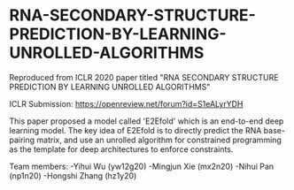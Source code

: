 # RNA-SECONDARY-STRUCTURE-PREDICTION-BY-LEARNING-UNROLLED-ALGORITHMS

Reproduced from ICLR 2020 paper titled "RNA SECONDARY STRUCTURE PREDICTION BY LEARNING UNROLLED ALGORITHMS"

ICLR Submission: https://openreview.net/forum?id=S1eALyrYDH

This paper proposed a model called 'E2Efold' which is an end-to-end deep learning model. The key idea of E2Efold is to directly predict the RNA base-pairing matrix, and use an unrolled algorithm for constrained programming as the template for deep architectures to enforce constraints.

Team members:
-Yihui Wu (yw12g20)
-Mingjun Xie (mx2n20)
-Nihui Pan (np1n20)
-Hongshi Zhang (hz1y20)
